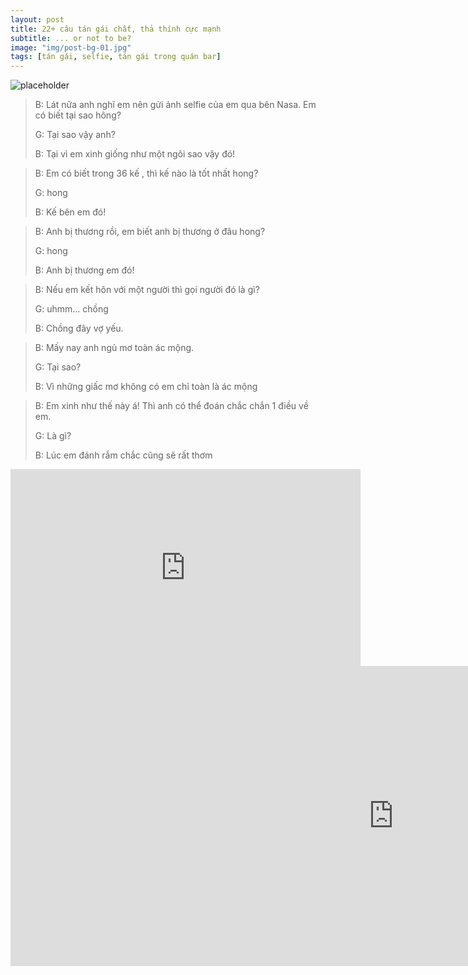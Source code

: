 ```yaml
---
layout: post
title: 22+ câu tán gái chất, thả thính cực mạnh
subtitle: ... or not to be?
image: "img/post-bg-01.jpg"
tags: [tán gái, selfie, tán gái trong quán bar]
---
```

![placeholder](http://boxxv.com/img/flirt-with-girl.jpg "tán gái chất, thả thính cực mạnh")

>B: Lát nữa anh nghĩ em nên gửi ảnh selfie của em qua bên Nasa. Em có biết tại sao hông?
>
>G: Tại sao vậy anh?
>
>
>B: Tại vì em xinh giống như một ngôi sao vậy đó!


>B: Em có biết trong 36 kế , thì kế nào là tốt nhất hong?
>
>G: hong
>
>
>B: Kế bên em đó!


>B: Anh bị thương rồi, em biết anh bị thương ở đâu hong?
>
>G: hong
>
>
>B: Anh bị thương em đó!


>B: Nếu em kết hôn với một người thì gọi người đó là gì?
>
>G: uhmm... chồng
>
>
>B: Chồng đây vợ yếu.


>B: Mấy nay anh ngủ mơ toàn ác mộng.
>
>G: Tại sao?
>
>
>B: Vì những giấc mơ không có em chỉ toàn là ác mộng


>B: Em xinh như thế này á! Thì anh có thể đoán chắc chắn 1 điều về em.
>
>G: Là gì?
>
>
>B: Lúc em đánh rắm chắc cũng sẽ rất thơm



<iframe width="560" height="315" src="https://www.youtube.com/embed/VMDA04elOjI" frameborder="0" allowfullscreen></iframe>

<iframe width="1226" height="480" src="https://www.youtube.com/embed/VMDA04elOjI" frameborder="0" allow="accelerometer; autoplay; encrypted-media; gyroscope; picture-in-picture" allowfullscreen></iframe>